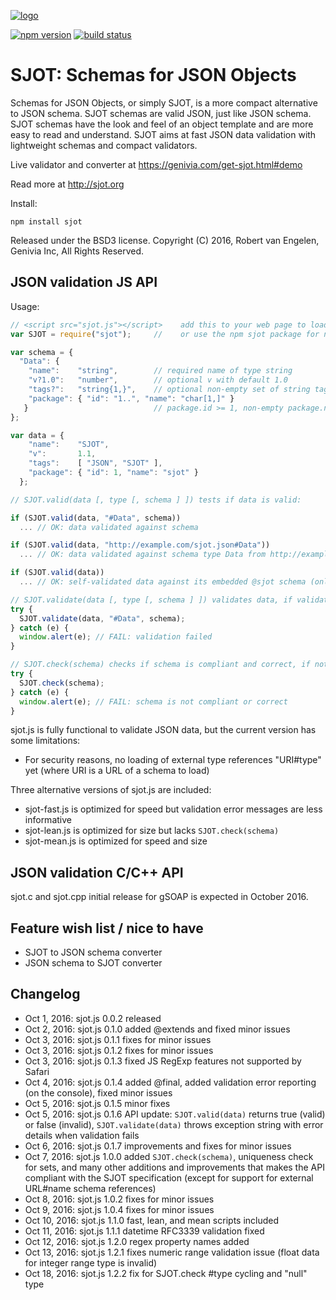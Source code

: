 
[![logo][logo-url]][sjot-url]

[![npm version][npm-image]][npm-url] [![build status][travis-image]][travis-url]

SJOT: Schemas for JSON Objects
==============================

Schemas for JSON Objects, or simply SJOT, is a more compact alternative to JSON
schema.  SJOT schemas are valid JSON, just like JSON schema.  SJOT schemas
have the look and feel of an object template and are more easy to read and
understand.  SJOT aims at fast JSON data validation with lightweight schemas
and compact validators.

Live validator and converter at <https://genivia.com/get-sjot.html#demo>

Read more at <http://sjot.org>

Install:

    npm install sjot

Released under the BSD3 license.
Copyright (C) 2016, Robert van Engelen, Genivia Inc, All Rights Reserved.

JSON validation JS API
----------------------

Usage:

```js
// <script src="sjot.js"></script>    add this to your web page to load sjot.js
var SJOT = require("sjot");     //    or use the npm sjot package for node.js

var schema = {
  "Data": {
    "name":    "string",        // required name of type string
    "v?1.0":   "number",        // optional v with default 1.0
    "tags?":   "string{1,}",    // optional non-empty set of string tags
    "package": { "id": "1..", "name": "char[1,]" }
   }                            // package.id >= 1, non-empty package.name
};

var data = {
    "name":    "SJOT",
    "v":       1.1,
    "tags":    [ "JSON", "SJOT" ],
    "package": { "id": 1, "name": "sjot" }
  };

// SJOT.valid(data [, type [, schema ] ]) tests if data is valid:

if (SJOT.valid(data, "#Data", schema))
  ... // OK: data validated against schema

if (SJOT.valid(data, "http://example.com/sjot.json#Data"))
  ... // OK: data validated against schema type Data from http://example.com/sjot.json

if (SJOT.valid(data))
  ... // OK: self-validated data against its embedded @sjot schema (only if a @sjot is present in data)

// SJOT.validate(data [, type [, schema ] ]) validates data, if validation fails throws an exception with diagnostics:
try {
  SJOT.validate(data, "#Data", schema);
} catch (e) {
  window.alert(e); // FAIL: validation failed
}

// SJOT.check(schema) checks if schema is compliant and correct, if not throws an exception with diagnostics:
try {
  SJOT.check(schema);
} catch (e) {
  window.alert(e); // FAIL: schema is not compliant or correct
}
```

sjot.js is fully functional to validate JSON data, but the current version has
some limitations:

- For security reasons, no loading of external type references "URI#type" yet (where URI is a URL of a schema to load)

Three alternative versions of sjot.js are included:

- sjot-fast.js is optimized for speed but validation error messages are less informative
- sjot-lean.js is optimized for size but lacks `SJOT.check(schema)`
- sjot-mean.js is optimized for speed and size

JSON validation C/C++ API
-------------------------

sjot.c and sjot.cpp initial release for gSOAP is expected in October 2016.

Feature wish list / nice to have
--------------------------------

- SJOT to JSON schema converter
- JSON schema to SJOT converter

Changelog
---------

- Oct  1, 2016: sjot.js 0.0.2 released
- Oct  2, 2016: sjot.js 0.1.0 added @extends and fixed minor issues
- Oct  3, 2016: sjot.js 0.1.1 fixes for minor issues
- Oct  3, 2016: sjot.js 0.1.2 fixes for minor issues
- Oct  3, 2016: sjot.js 0.1.3 fixed JS RegExp features not supported by Safari
- Oct  4, 2016: sjot.js 0.1.4 added @final, added validation error reporting (on the console), fixed minor issues
- Oct  5, 2016: sjot.js 0.1.5 minor fixes
- Oct  5, 2016: sjot.js 0.1.6 API update: `SJOT.valid(data)` returns true (valid) or false (invalid), `SJOT.validate(data)` throws exception string with error details when validation fails
- Oct  6, 2016: sjot.js 0.1.7 improvements and fixes for minor issues
- Oct  7, 2016: sjot.js 1.0.0 added `SJOT.check(schema)`, uniqueness check for sets, and many other additions and improvements that makes the API compliant with the SJOT specification (except for support for external URL#name schema references)
- Oct  8, 2016: sjot.js 1.0.2 fixes for minor issues
- Oct  9, 2016: sjot.js 1.0.4 fixes for minor issues
- Oct 10, 2016: sjot.js 1.1.0 fast, lean, and mean scripts included
- Oct 11, 2016: sjot.js 1.1.1 datetime RFC3339 validation fixed
- Oct 12, 2016: sjot.js 1.2.0 regex property names added
- Oct 13, 2016: sjot.js 1.2.1 fixes numeric range validation issue (float data for integer range type is invalid)
- Oct 18, 2016: sjot.js 1.2.2 fix for SJOT.check #type cycling and "null" type

[logo-url]: https://www.genivia.com/images/sjot-logo.png
[sjot-url]: http://sjot.org
[npm-image]: https://badge.fury.io/js/sjot.svg
[npm-url]: https://www.npmjs.com/package/sjot
[travis-image]: https://travis-ci.org/Genivia/SJOT.svg?branch=master
[travis-url]: https://travis-ci.org/Genivia/SJOT
